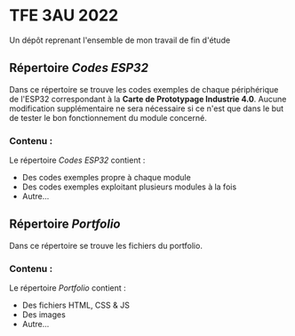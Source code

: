 # TFE 3AU 2022
Un dépôt reprenant l'ensemble de mon travail de fin d'étude

## Répertoire *Codes ESP32*
Dans ce répertoire se trouve les codes exemples de chaque périphérique de l'ESP32 correspondant à la **Carte de Prototypage Industrie 4.0**. Aucune modification supplémentaire ne sera nécessaire si ce n'est que dans le but de tester le bon fonctionnement du module concerné.

### Contenu :
Le répertoire *Codes ESP32* contient :
* Des codes exemples propre à chaque module
* Des codes exemples exploitant plusieurs modules à la fois
* Autre...

## Répertoire *Portfolio*
Dans ce répertoire se trouve les fichiers du portfolio.

### Contenu :
Le répertoire *Portfolio* contient :
* Des fichiers HTML, CSS & JS
* Des images
* Autre...

